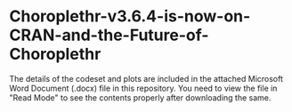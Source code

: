 # Choroplethr-v3.6.4-is-now-on-CRAN-and-the-Future-of-Choroplethr

The details of the codeset and plots are included in the attached Microsoft Word Document (.docx) file in this repository. 
You need to view the file in "Read Mode" to see the contents properly after downloading the same.
